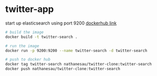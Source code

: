 # twitter-app

start up elasticsearch using port 9200 [dockerhub link](https://hub.docker.com/repository/docker/nathanesau/twitter-clone)

```bash
# build the image
docker build -t twitter-search .

# run the image
docker run -p 9200:9200 --name twitter-search -d twitter-search

# push to docker hub
docker tag twitter-search nathanesau/twitter-clone:twitter-search
docker push nathanesau/twitter-clone:twitter-search
```
